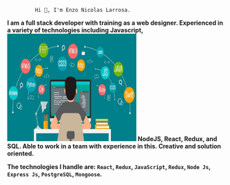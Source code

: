              Hi 👋, I'm Enzo Nicolas Larrosa.

__I am a full stack developer with training as a web designer.
Experienced in a variety of technologies including Javascript,                        <img height="250" width="300" src="./imagen-programacion.jpeg" />
NodeJS, React, Redux, and SQL. Able to work in a team with 
experience in this. Creative and solution oriented.__


__The technologies I handle are: `React`, `Redux`, `JavaScript`, `Redux`, `Node Js`, `Express Js`, `PostgreSQL`, `Mongoose`.__

